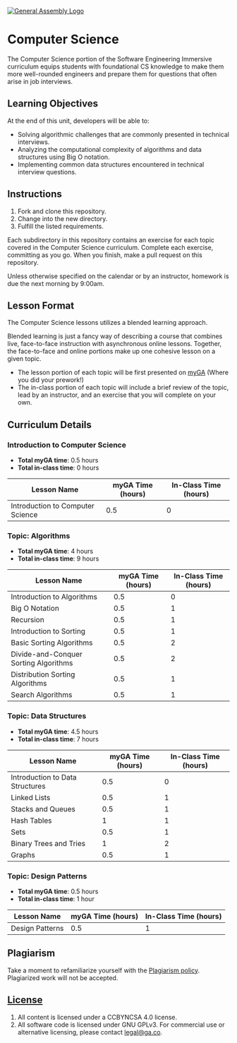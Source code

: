[![General Assembly Logo](https://camo.githubusercontent.com/1a91b05b8f4d44b5bbfb83abac2b0996d8e26c92/687474703a2f2f692e696d6775722e636f6d2f6b6538555354712e706e67)](https://generalassemb.ly/education/web-development-immersive)

# Computer Science

The Computer Science portion of the Software Engineering Immersive curriculum
equips students with foundational CS knowledge to make them more well-rounded
engineers and prepare them for questions that often arise in job interviews.

## Learning Objectives

At the end of this unit, developers will be able to:

- Solving algorithmic challenges that are commonly presented in technical
  interviews.
- Analyzing the computational complexity of algorithms and data structures using
  Big O notation.
- Implementing common data structures encountered in technical interview
  questions.

## Instructions

1. Fork and clone this repository.
1. Change into the new directory.
1. Fulfill the listed requirements.

Each subdirectory in this repository contains an exercise for each topic covered
in the Computer Science curriculum. Complete each exercise, committing as you
go. When you finish, make a pull request on this repository.

Unless otherwise specified on the calendar or by an instructor, homework is due
the next morning by 9:00am.

## Lesson Format

The Computer Science lessons utilizes a blended learning approach.

Blended learning is just a fancy way of describing a course that combines live,
face-to-face instruction with asynchronous online lessons. Together, the
face-to-face and online portions make up one cohesive lesson on a given topic.

- The lesson portion of each topic will be first presented on
  [myGA](https://my.generalassemb.ly) (Where you did your prework!)
- The in-class portion of each topic will include a brief review of the topic,
  lead by an instructor, and an exercise that you will complete on your own.

## Curriculum Details

### Introduction to Computer Science

- **Total myGA time**: 0.5 hours
- **Total in-class time**: 0 hours

| Lesson Name                      | myGA Time (hours) | In-Class Time (hours) |
| -------------------------------- | ----------------- | --------------------- |
| Introduction to Computer Science | 0.5               | 0                     |

### Topic: Algorithms

- **Total myGA time**: 4 hours
- **Total in-class time**: 9 hours

| Lesson Name                           | myGA Time (hours) | In-Class Time (hours) |
| ------------------------------------- | ----------------- | --------------------- |
| Introduction to Algorithms            | 0.5               | 0                     |
| Big O Notation                        | 0.5               | 1                     |
| Recursion                             | 0.5               | 1                     |
| Introduction to Sorting               | 0.5               | 1                     |
| Basic Sorting Algorithms              | 0.5               | 2                     |
| Divide-and-Conquer Sorting Algorithms | 0.5               | 2                     |
| Distribution Sorting Algorithms       | 0.5               | 1                     |
| Search Algorithms                     | 0.5               | 1                     |

### Topic: Data Structures

- **Total myGA time**: 4.5 hours
- **Total in-class time**: 7 hours

| Lesson Name                     | myGA Time (hours) | In-Class Time (hours) |
| ------------------------------- | ----------------- | --------------------- |
| Introduction to Data Structures | 0.5               | 0                     |
| Linked Lists                    | 0.5               | 1                     |
| Stacks and Queues               | 0.5               | 1                     |
| Hash Tables                     | 1                 | 1                     |
| Sets                            | 0.5               | 1                     |
| Binary Trees and Tries          | 1                 | 2                     |
| Graphs                          | 0.5               | 1                     |

### Topic: Design Patterns

- **Total myGA time**: 0.5 hours
- **Total in-class time**: 1 hour

| Lesson Name     | myGA Time (hours) | In-Class Time (hours) |
| --------------- | ----------------- | --------------------- |
| Design Patterns | 0.5               | 1                     |

## Plagiarism

Take a moment to refamiliarize yourself with the
[Plagiarism policy](https://git.generalassemb.ly/DC-WDI/Administrative/blob/master/plagiarism.md).
Plagiarized work will not be accepted.

## [License](LICENSE)

1.  All content is licensed under a CC­BY­NC­SA 4.0 license.
1.  All software code is licensed under GNU GPLv3. For commercial use or
    alternative licensing, please contact legal@ga.co.
